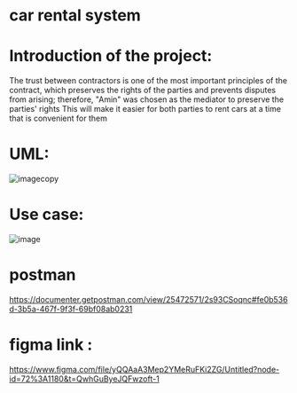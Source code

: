 # car rental system

# Introduction of the project:
The trust between contractors is one of the most important principles of the contract, which preserves the rights of the parties and prevents disputes from arising; therefore, "Amin" was chosen as the mediator to preserve the parties' rights
This will make it easier for both parties to rent cars at a time that is convenient for them

#  UML:
![imagecopy](https://user-images.githubusercontent.com/88631496/222143863-9d917d24-279f-4b14-bc82-c1157aef5807.png)
#  Use case:

![image](https://user-images.githubusercontent.com/88631496/222144030-37f38946-129c-449d-b6be-fb27580e49b2.png)

# postman
https://documenter.getpostman.com/view/25472571/2s93CSoqnc#fe0b536d-3b5a-467f-9f3f-69bf08ab0231

# figma link :
https://www.figma.com/file/yQQAaA3Mep2YMeRuFKi2ZG/Untitled?node-id=72%3A1180&t=QwhGuByeJQFwzoft-1




